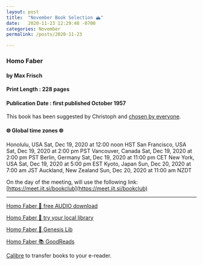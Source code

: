 ```yaml
---
layout: post
title:  "November Book Selection 🏔"
date:   2020-11-23 12:29:48 -0700
categories: November
permalink: /posts/2020-11-23

---
```


### Homo Faber
#### by Max Frisch
#### Print Length : 228 pages
#### Publication Date :  first published October 1957

This book has been suggested by Christoph and [chosen by everyone](https://www.poll-maker.com/results3237244x4BC24F05-100#tab-2).

####  🌐 Global time zones 🌐

Honolulu, USA            Sat, Dec 19, 2020 at 12:00 noon HST
San Francisco, USA       Sat, Dec 19, 2020 at 2:00 pm PST
Vancouver, Canada        Sat, Dec 19, 2020 at 2:00 pm PST
Berlin, Germany          Sat, Dec 19, 2020 at 11:00 pm CET
New York, USA            Sat, Dec 19, 2020 at 5:00 pm EST
Kyoto, Japan             Sun, Dec 20, 2020 at 7:00 am JST
Auckland, New Zealand    Sun, Dec 20, 2020 at 11:00 am NZDT


On the day of the meeting, will use the following link:
[https://meet.jit.si/bookclub](https://meet.jit.si/bookclub)

---

[Homo Faber 🔗 free AUDIO download](https://www.overdrive.com/media/2801431/homo-faber)

[Homo Faber 🔗  try your local library](https://www.overdrive.com/media/275579/homo-faber)

[Homo Faber 🔗 Genesis Lib](http://libgen.li/item/index.php?md5=D19FEEBAFF5CCDB0EF6DEE93A9412361)

[Homo Faber 📚 GoodReads](https://www.goodreads.com/book/show/10009.Homo_Faber)

[Calibre](https://calibre-ebook.com/) to transfer books to your e-reader.
